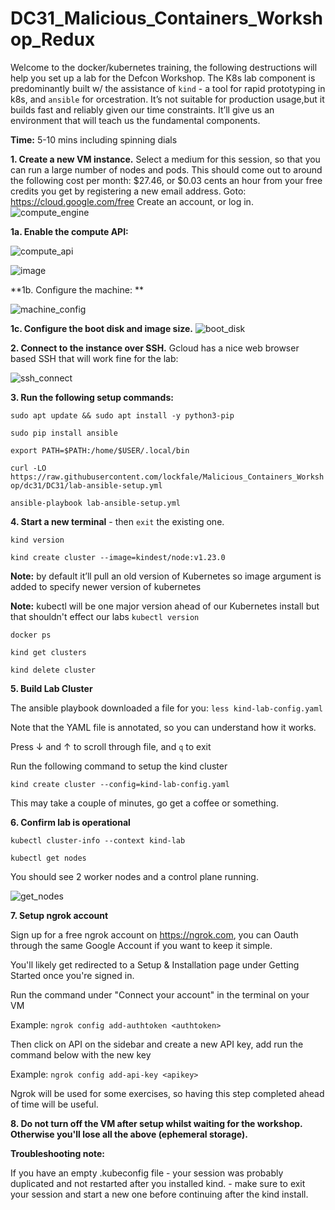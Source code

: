 # DC31_Malicious_Containers_Workshop_Redux


Welcome to the docker/kubernetes training, the following destructions will help you set up a lab for the Defcon Workshop. The K8s lab component is predominantly built w/ the assistance of `kind` - a tool for rapid prototyping in k8s, and `ansible` for orcestration. It’s not suitable for production usage,but it builds fast and reliably given our time constraints. It’ll give us an environment that will teach us the fundamental components. 


**Time:** 5-10 mins including spinning dials


**1. Create a new VM instance.** Select a medium for this session, so that you can run a large number of nodes and pods. 
This should come out to around the following cost per month: $27.46, or $0.03 cents an hour from your free credits you get by registering a new email address. 
        Goto: https://cloud.google.com/free 
        Create an account, or log in. 
![compute_engine](https://user-images.githubusercontent.com/32903188/182159860-24dde591-f87f-4e70-8df1-be6e27455108.png)

**1a. Enable the compute API:** 

![compute_api](https://user-images.githubusercontent.com/32903188/182159962-e40dd9f9-d7d1-4410-957a-e03ca309e653.png)

![image](https://user-images.githubusercontent.com/32903188/182160064-ae2c5d3e-baaf-48a5-85ba-8f01c88b511f.png)

**1b. Configure the machine: ** 

![machine_config](https://user-images.githubusercontent.com/32903188/182160209-e7609477-f3e6-4c77-b2de-ad1a17b886c4.png)

**1c. Configure the boot disk and image size.** 
![boot_disk](https://user-images.githubusercontent.com/32903188/182160383-ebeb8930-ab12-4a36-8595-ba71622ce26c.png)


**2. Connect to the instance over SSH.** Gcloud has a nice web browser based SSH that will work fine for the lab: 

![ssh_connect](https://user-images.githubusercontent.com/32903188/182160599-ac61a507-3f02-4a3f-865f-39416aed9e31.png)

**3. Run the following setup commands:** 

`sudo apt update && sudo apt install -y python3-pip`

`sudo pip install ansible`

`export PATH=$PATH:/home/$USER/.local/bin`

`curl -LO https://raw.githubusercontent.com/lockfale/Malicious_Containers_Workshop/dc31/DC31/lab-ansible-setup.yml`

`ansible-playbook lab-ansible-setup.yml`
  
**4. Start a new terminal** - then `exit` the existing one. 
  
  `kind version` 
  
  `kind create cluster --image=kindest/node:v1.23.0` 
  
  
**Note:** by default it’ll pull an old version of Kubernetes so image argument is added to specify newer version of 
kubernetes

**Note:** kubectl will be one major version ahead of our Kubernetes install but that shouldn't effect our labs
`kubectl version`

`docker ps`

`kind get clusters` 


`kind delete cluster` 


**5. Build Lab Cluster** 

 The ansible playbook downloaded a file for you: 
 `less kind-lab-config.yaml` 

 Note that the YAML file is annotated, so you can understand how it works. 

 Press &darr; and &uarr; to scroll through file, and `q` to exit

 Run the following command to setup the kind cluster
 
 `kind create cluster --config=kind-lab-config.yaml` 
 
 This may take a couple of minutes, go get a coffee or something. 
 
 **6. Confirm lab is operational**
 
 `kubectl cluster-info --context kind-lab`

`kubectl get nodes`

You should see 2 worker nodes and a control plane running.
 
![get_nodes](https://user-images.githubusercontent.com/32903188/182169551-f2564d91-33e9-4cc6-b4f2-ba9f9cd62834.png)

**7. Setup ngrok account**

Sign up for a free ngrok account on https://ngrok.com, you can Oauth through the same Google Account if you want to keep it simple.

You'll likely get redirected to a Setup & Installation page under Getting Started once you're signed in.

Run the command under "Connect your account" in the terminal on your VM

Example: `ngrok config add-authtoken <authtoken>`

Then click on API on the sidebar and create a new API key, add run the command below with the new key

Example: `ngrok config add-api-key <apikey>`

Ngrok will be used for some exercises, so having this step completed ahead of time will be useful.

**8. Do not turn off the VM after setup whilst waiting for the workshop. Otherwise you'll lose all the above (ephemeral storage).** 

  
   

**Troubleshooting note:**

If you have an empty .kubeconfig file - your session was probably duplicated and not restarted after you installed kind. - make sure to exit your session and start a new one before continuing after the kind install.





